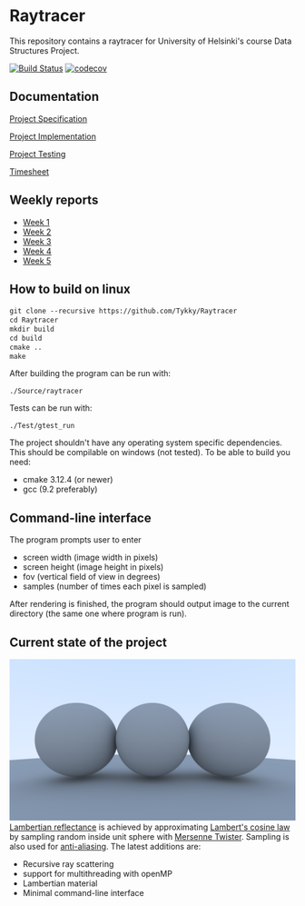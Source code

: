 # Raytracer


This repository contains a raytracer for University of Helsinki's course Data Structures Project.

[![Build Status](https://travis-ci.org/Tykky/Raytracer.svg?branch=master)](https://travis-ci.org/Tykky/Raytracer)
[![codecov](https://codecov.io/gh/Tykky/Raytracer/branch/master/graph/badge.svg)](https://codecov.io/gh/Tykky/Raytracer)
## Documentation

[Project Specification](./Documentation/specification.md)

[Project Implementation](./Documentation/implementation.md)

[Project Testing](./Documentation/testing.md)

[Timesheet](./Documentation/timesheet.md)

## Weekly reports

* [Week 1](./Documentation/reports/week1.md)
* [Week 2](./Documentation/reports/week2.md)
* [Week 3](./Documentation/reports/week3.md)
* [Week 4](./Documentation/reports/week4.md)
* [Week 5](./Documentation/reports/week5.md)

## How to build on linux
```
git clone --recursive https://github.com/Tykky/Raytracer
cd Raytracer
mkdir build
cd build
cmake ..
make
```
After building the program can be run with:
```
./Source/raytracer
```
Tests can be run with:
```
./Test/gtest_run
```

The project shouldn't have any operating system specific dependencies. This should be compilable on windows (not tested). To be able to build you need:

- cmake 3.12.4 (or newer)
- gcc (9.2 preferably)

## Command-line interface

The program prompts user to enter 

- screen width (image width in pixels)
- screen height (image height in pixels)
- fov (vertical field of view in degrees)
- samples (number of times each pixel is sampled)


After rendering is finished, the program should output image to 
the current directory (the same one where program is run).

## Current state of the project

![](Documentation/data/renders/image1.png)
[Lambertian reflectance](https://en.wikipedia.org/wiki/Lambertian_reflectance) is achieved by approximating [Lambert's cosine law](https://en.wikipedia.org/wiki/Lambert%27s_cosine_law) by sampling random inside unit sphere with [Mersenne Twister](https://en.wikipedia.org/wiki/Mersenne_Twister). Sampling is also used for [anti-aliasing](https://en.wikipedia.org/wiki/Anti-aliasing). The latest additions are:

- Recursive ray scattering
- support for multithreading with openMP
- Lambertian material
- Minimal command-line interface
